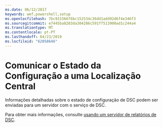 ```yaml
---
ms.date: 06/12/2017
keywords: wmf,powershell,setup
ms.openlocfilehash: 7bc93156676bc152534c36dd1add92d6f4e346f3
ms.sourcegitcommit: e7445ba8203da304286c591ff513900ad1c244a4
ms.translationtype: MT
ms.contentlocale: pt-PT
ms.lasthandoff: 04/23/2019
ms.locfileid: "62058646"
---
```

# <a name="report-configuration-status-to-central-location"></a>Comunicar o Estado da Configuração a uma Localização Central

Informações detalhadas sobre o estado de configuração de DSC podem ser enviadas para um servidor com o serviço de DSC.

Para obter mais informações, consulte [usando um servidor de relatórios de DSC](https://msdn.microsoft.com/powershell/dsc/reportserver).
